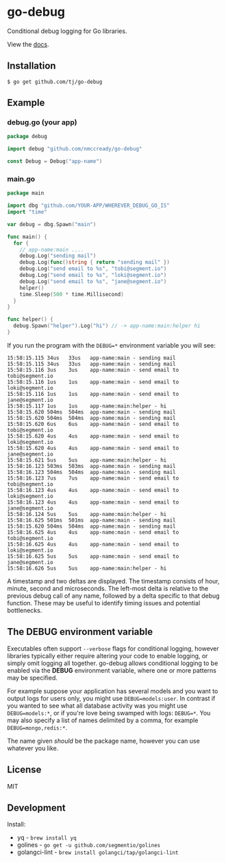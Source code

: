 # go-debug

Conditional debug logging for Go libraries.

View the [docs](http://godoc.org/github.com/tj/go-debug).

## Installation

```
$ go get github.com/tj/go-debug
```

## Example

### debug.go (your app)

```go
package debug

import debug "github.com/nmccready/go-debug"

const Debug = Debug("app-name")
```

### main.go

```go
package main

import dbg "github.com/YOUR-APP/WHEREVER_DEBUG_GO_IS"
import "time"

var debug = dbg.Spawn("main")

func main() {
  for {
    // app-name:main ....
    debug.Log("sending mail")
    debug.Log(func()string { return "sending mail" })
    debug.Log("send email to %s", "tobi@segment.io")
    debug.Log("send email to %s", "loki@segment.io")
    debug.Log("send email to %s", "jane@segment.io")
    helper()
    time.Sleep(500 * time.Millisecond)
  }
}

func helper() {
  debug.Spawn("helper").Log("hi") // -> app-name:main:helper hi
}
```

If you run the program with the `DEBUG=*` environment variable you will see:

```
15:58:15.115 34us   33us   app-name:main - sending mail
15:58:15.115 34us   33us   app-name:main - sending mail
15:58:15.116 3us    3us    app-name:main - send email to tobi@segment.io
15:58:15.116 1us    1us    app-name:main - send email to loki@segment.io
15:58:15.116 1us    1us    app-name:main - send email to jane@segment.io
15:58:15.117 1us    1us    app-name:main:helper - hi
15:58:15.620 504ms  504ms  app-name:main - sending mail
15:58:15.620 504ms  504ms  app-name:main - sending mail
15:58:15.620 6us    6us    app-name:main - send email to tobi@segment.io
15:58:15.620 4us    4us    app-name:main - send email to loki@segment.io
15:58:15.620 4us    4us    app-name:main - send email to jane@segment.io
15:58:15.621 5us    5us    app-name:main:helper - hi
15:58:16.123 503ms  503ms  app-name:main - sending mail
15:58:16.123 504ms  504ms  app-name:main - sending mail
15:58:16.123 7us    7us    app-name:main - send email to tobi@segment.io
15:58:16.123 4us    4us    app-name:main - send email to loki@segment.io
15:58:16.123 4us    4us    app-name:main - send email to jane@segment.io
15:58:16.124 5us    5us    app-name:main:helper - hi
15:58:16.625 501ms  501ms  app-name:main - sending mail
15:58:15.620 504ms  504ms  app-name:main - sending mail
15:58:16.625 4us    4us    app-name:main - send email to tobi@segment.io
15:58:16.625 4us    4us    app-name:main - send email to loki@segment.io
15:58:16.625 5us    5us    app-name:main - send email to jane@segment.io
15:58:16.626 5us    5us    app-name:main:helper - hi
```

A timestamp and two deltas are displayed. The timestamp consists of hour, minute, second and microseconds. The left-most delta is relative to the previous debug call of any name, followed by a delta specific to that debug function. These may be useful to identify timing issues and potential bottlenecks.

## The DEBUG environment variable

Executables often support `--verbose` flags for conditional logging, however
libraries typically either require altering your code to enable logging,
or simply omit logging all together. go-debug allows conditional logging
to be enabled via the **DEBUG** environment variable, where one or more
patterns may be specified.

For example suppose your application has several models and you want
to output logs for users only, you might use `DEBUG=models:user`. In contrast
if you wanted to see what all database activity was you might use `DEBUG=models:*`,
or if you're love being swamped with logs: `DEBUG=*`. You may also specify a list of names delimited by a comma, for example `DEBUG=mongo,redis:*`.

The name given _should_ be the package name, however you can use whatever you like.

## License

MIT

## Development

Install:

- yq - `brew install yq`
- golines - `go get -u github.com/segmentio/golines`
- golangci-lint - `brew install golangci/tap/golangci-lint`
